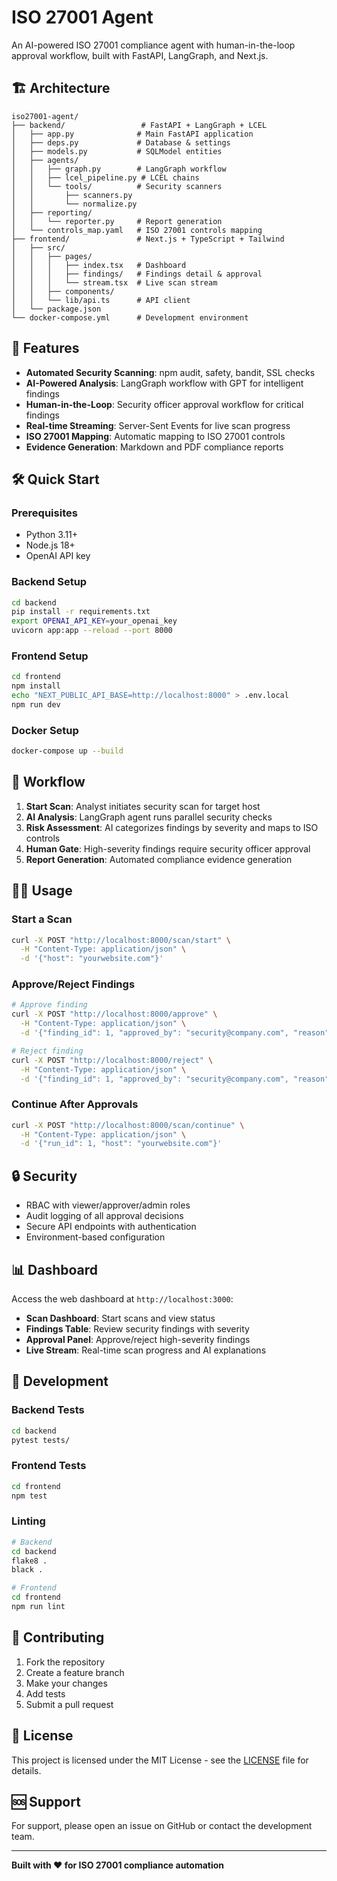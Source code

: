 # ISO 27001 Agent

An AI-powered ISO 27001 compliance agent with human-in-the-loop approval workflow, built with FastAPI, LangGraph, and Next.js.

## 🏗️ Architecture

```
iso27001-agent/
├── backend/                 # FastAPI + LangGraph + LCEL
│   ├── app.py              # Main FastAPI application
│   ├── deps.py             # Database & settings
│   ├── models.py           # SQLModel entities
│   ├── agents/
│   │   ├── graph.py        # LangGraph workflow
│   │   ├── lcel_pipeline.py # LCEL chains
│   │   └── tools/          # Security scanners
│   │       ├── scanners.py
│   │       └── normalize.py
│   ├── reporting/
│   │   └── reporter.py     # Report generation
│   └── controls_map.yaml   # ISO 27001 controls mapping
├── frontend/               # Next.js + TypeScript + Tailwind
│   ├── src/
│   │   ├── pages/
│   │   │   ├── index.tsx   # Dashboard
│   │   │   ├── findings/   # Findings detail & approval
│   │   │   └── stream.tsx  # Live scan stream
│   │   ├── components/
│   │   └── lib/api.ts      # API client
│   └── package.json
└── docker-compose.yml      # Development environment
```

## 🚀 Features

- **Automated Security Scanning**: npm audit, safety, bandit, SSL checks
- **AI-Powered Analysis**: LangGraph workflow with GPT for intelligent findings
- **Human-in-the-Loop**: Security officer approval workflow for critical findings
- **Real-time Streaming**: Server-Sent Events for live scan progress
- **ISO 27001 Mapping**: Automatic mapping to ISO 27001 controls
- **Evidence Generation**: Markdown and PDF compliance reports

## 🛠️ Quick Start

### Prerequisites

- Python 3.11+
- Node.js 18+
- OpenAI API key

### Backend Setup

```bash
cd backend
pip install -r requirements.txt
export OPENAI_API_KEY=your_openai_key
uvicorn app:app --reload --port 8000
```

### Frontend Setup

```bash
cd frontend
npm install
echo "NEXT_PUBLIC_API_BASE=http://localhost:8000" > .env.local
npm run dev
```

### Docker Setup

```bash
docker-compose up --build
```

## 🔄 Workflow

1. **Start Scan**: Analyst initiates security scan for target host
2. **AI Analysis**: LangGraph agent runs parallel security checks
3. **Risk Assessment**: AI categorizes findings by severity and maps to ISO controls
4. **Human Gate**: High-severity findings require security officer approval
5. **Report Generation**: Automated compliance evidence generation

## 🏃‍♂️ Usage

### Start a Scan

```bash
curl -X POST "http://localhost:8000/scan/start" \
  -H "Content-Type: application/json" \
  -d '{"host": "yourwebsite.com"}'
```

### Approve/Reject Findings

```bash
# Approve finding
curl -X POST "http://localhost:8000/approve" \
  -H "Content-Type: application/json" \
  -d '{"finding_id": 1, "approved_by": "security@company.com", "reason": "Risk accepted"}'

# Reject finding  
curl -X POST "http://localhost:8000/reject" \
  -H "Content-Type: application/json" \
  -d '{"finding_id": 1, "approved_by": "security@company.com", "reason": "False positive"}'
```

### Continue After Approvals

```bash
curl -X POST "http://localhost:8000/scan/continue" \
  -H "Content-Type: application/json" \
  -d '{"run_id": 1, "host": "yourwebsite.com"}'
```

## 🔒 Security

- RBAC with viewer/approver/admin roles
- Audit logging of all approval decisions
- Secure API endpoints with authentication
- Environment-based configuration

## 📊 Dashboard

Access the web dashboard at `http://localhost:3000`:

- **Scan Dashboard**: Start scans and view status
- **Findings Table**: Review security findings with severity
- **Approval Panel**: Approve/reject high-severity findings
- **Live Stream**: Real-time scan progress and AI explanations

## 🧪 Development

### Backend Tests

```bash
cd backend
pytest tests/
```

### Frontend Tests

```bash
cd frontend
npm test
```

### Linting

```bash
# Backend
cd backend
flake8 .
black .

# Frontend
cd frontend
npm run lint
```

## 🤝 Contributing

1. Fork the repository
2. Create a feature branch
3. Make your changes
4. Add tests
5. Submit a pull request

## 📝 License

This project is licensed under the MIT License - see the [LICENSE](LICENSE) file for details.

## 🆘 Support

For support, please open an issue on GitHub or contact the development team.

---

**Built with ❤️ for ISO 27001 compliance automation**
